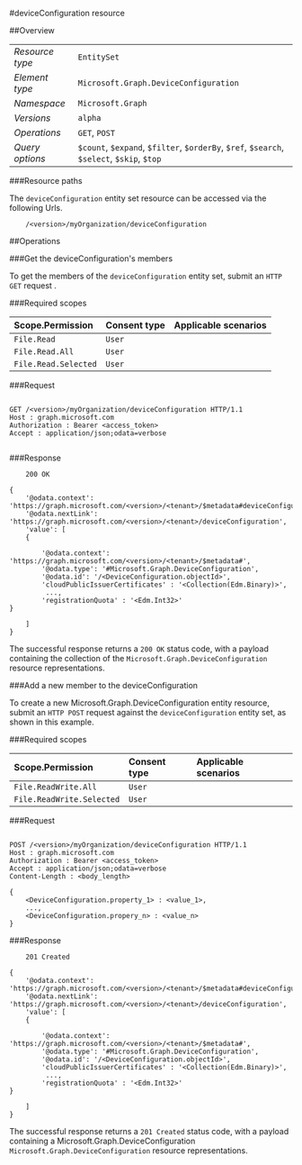 #deviceConfiguration resource

 



##Overview

|  |  | 
| :-- | :-- | 
| _Resource type_ | `EntitySet` | 
| _Element type_ | `Microsoft.Graph.DeviceConfiguration` | 
| _Namespace_ | `Microsoft.Graph` | 
| _Versions_ | `alpha` | 
| _Operations_ | `GET`, `POST` | 
| _Query options_ | `$count`, `$expand`, `$filter`, `$orderBy`, `$ref`, `$search`, `$select`, `$skip`, `$top` | 


###Resource paths

The `deviceConfiguration` entity set resource can be accessed via the following Urls. 

```
	/<version>/myOrganization/deviceConfiguration
```





##Operations

###Get the deviceConfiguration's members

To get the members of the `deviceConfiguration` entity set, submit an `HTTP GET` request .  

###Required scopes

| Scope.Permission | Consent type | Applicable scenarios | 
| :-- | :-- | :-- | 
| `File.Read` | `User` |  | 
| `File.Read.All` | `User` |  | 
| `File.Read.Selected` | `User` |  | 
###Request

```
	
GET /<version>/myOrganization/deviceConfiguration HTTP/1.1
Host : graph.microsoft.com
Authorization : Bearer <access_token>
Accept : application/json;odata=verbose


```

###Response

```
	200 OK

{
	'@odata.context': 'https://graph.microsoft.com/<version>/<tenant>/$metadata#deviceConfiguration',
	'@odata.nextLink': 'https://graph.microsoft.com/<version>/<tenant>/deviceConfiguration',
	'value': [ 
	{

		'@odata.context': 'https://graph.microsoft.com/<version>/<tenant>/$metadata#',
		'@odata.type': '#Microsoft.Graph.DeviceConfiguration',
		'@odata.id': '/<DeviceConfiguration.objectId>',
		'cloudPublicIssuerCertificates' : '<Collection(Edm.Binary)>',
		 ...,
		'registrationQuota' : '<Edm.Int32>'
}

	]
}

```

The successful response returns a `200 OK` status code, with a payload containing the collection of the `Microsoft.Graph.DeviceConfiguration` resource representations. 

###Add a new member to the deviceConfiguration

To create a new Microsoft.Graph.DeviceConfiguration entity resource, submit an `HTTP POST` request against the `deviceConfiguration` entity set, as shown in this example. 

###Required scopes

| Scope.Permission | Consent type | Applicable scenarios | 
| :-- | :-- | :-- | 
| `File.ReadWrite.All` | `User` |  | 
| `File.ReadWrite.Selected` | `User` |  | 
###Request

```
	
POST /<version>/myOrganization/deviceConfiguration HTTP/1.1
Host : graph.microsoft.com
Authorization : Bearer <access_token>
Accept : application/json;odata=verbose
Content-Length : <body_length>

{
	<DeviceConfiguration.property_1> : <value_1>,
	...,
	<DeviceConfiguration.propery_n> : <value_n>
}

```

###Response

```
	201 Created

{
	'@odata.context': 'https://graph.microsoft.com/<version>/<tenant>/$metadata#deviceConfiguration',
	'@odata.nextLink': 'https://graph.microsoft.com/<version>/<tenant>/deviceConfiguration',
	'value': [ 
	{

		'@odata.context': 'https://graph.microsoft.com/<version>/<tenant>/$metadata#',
		'@odata.type': '#Microsoft.Graph.DeviceConfiguration',
		'@odata.id': '/<DeviceConfiguration.objectId>',
		'cloudPublicIssuerCertificates' : '<Collection(Edm.Binary)>',
		 ...,
		'registrationQuota' : '<Edm.Int32>'
}

	]
}

```

The successful response returns a `201 Created` status code, with a payload containing a Microsoft.Graph.DeviceConfiguration `Microsoft.Graph.DeviceConfiguration` resource representations. 



<!-- {
"type": "#page.annotation",
"tocPath": "EntitySet/deviceConfiguration",
"tocItems": {
	"EntitySet/deviceConfiguration/Overview": "#overview",
	"EntitySet/deviceConfiguration/Operations": "#operations"
}
"section": "documentation"
} -->